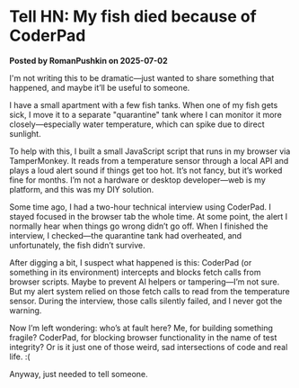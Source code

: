 # Tell HN: My fish died because of CoderPad

**Posted by RomanPushkin on 2025-07-02**

I'm not writing this to be dramatic—just wanted to share something that happened, and maybe it’ll be useful to someone.

I have a small apartment with a few fish tanks. When one of my fish gets sick, I move it to a separate "quarantine" tank where I can monitor it more closely—especially water temperature, which can spike due to direct sunlight.

To help with this, I built a small JavaScript script that runs in my browser via TamperMonkey. It reads from a temperature sensor through a local API and plays a loud alert sound if things get too hot. It’s not fancy, but it’s worked fine for months. I’m not a hardware or desktop developer—web is my platform, and this was my DIY solution.

Some time ago, I had a two-hour technical interview using CoderPad. I stayed focused in the browser tab the whole time. At some point, the alert I normally hear when things go wrong didn’t go off. When I finished the interview, I checked—the quarantine tank had overheated, and unfortunately, the fish didn’t survive.

After digging a bit, I suspect what happened is this: CoderPad (or something in its environment) intercepts and blocks fetch calls from browser scripts. Maybe to prevent AI helpers or tampering—I’m not sure. But my alert system relied on those fetch calls to read from the temperature sensor. During the interview, those calls silently failed, and I never got the warning.

Now I’m left wondering: who’s at fault here? Me, for building something fragile? CoderPad, for blocking browser functionality in the name of test integrity? Or is it just one of those weird, sad intersections of code and real life. :(

Anyway, just needed to tell someone.